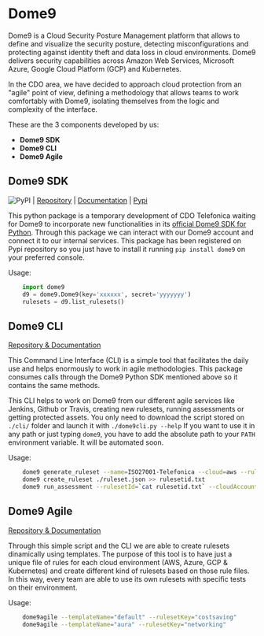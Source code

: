 # Dome9 

Dome9 is a Cloud Security Posture Management platform that allows to define and visualize the security posture,
detecting misconfigurations and protecting against identity theft and data loss in cloud environments. 
Dome9 delivers security capabilities across Amazon Web Services, Microsoft Azure, Google Cloud Platform (GCP) and Kubernetes.

In the CDO area, we have decided to approach cloud protection from an "agile" point of view, defining a methodology
that allows teams to work comfortably with Dome9, isolating themselves from the logic and complexity of the interface.

These are the 3 components developed by us:

* **Dome9 SDK**
* **Dome9 CLI**
* **Dome9 Agile**


## Dome9 SDK

![PyPI](https://img.shields.io/pypi/v/dome9) | [Repository](https://github.com/davidmoremad/dome9/) | [Documentation](http://dome9.readthedocs.io/) | [Pypi](https://pypi.org/project/dome9/)

This python package is a temporary development of CDO Telefonica waiting for Dome9 to incorporate new functionalities in 
its [official Dome9 SDK for Python](https://github.com/dome9/python-api-sdk). Through this package we can interact with 
our Dome9 account and connect it to our internal services.
This package has been registered on Pypi repository so you just have to install it running `pip install dome9` on your preferred console.

Usage:
```python
    import dome9
    d9 = dome9.Dome9(key='xxxxxx', secret='yyyyyyy')
    rulesets = d9.list_rulesets()
```


## Dome9 CLI

[Repository & Documentation](https://github.com/Telefonica/Dome9/tree/master/cli)

This Command Line Interface (CLI) is a simple tool that facilitates the daily use and helps enormously to work in agile methodologies.
This package consumes calls through the Dome9 Python SDK mentioned above so it contains the same methods.

This CLI helps to work on Dome9 from our different agile services like Jenkins, Github or Travis, creating new rulesets, running
assessments or getting protected assets. You only need to download the script stored on `./cli/` folder and launch it with `./dome9cli.py --help`
If you want to use it in any path or just typing `dome9`, you have to add the absolute path to your `PATH` environment variable. It will be
automated soon. 

Usage:
```bash
    dome9 generate_ruleset --name=ISO27001-Telefonica --cloud=aws --rulesFile=./rules-iso27001-telefonica.json >> ruleset.json
    dome9 create_ruleset ./ruleset.json >> rulesetid.txt
    dome9 run_assessment --rulesetId=`cat rulesetid.txt` --cloudAccountId="0000-0000-0000-0000"
```

## Dome9 Agile

[Repository & Documentation](https://github.com/Telefonica/Dome9/tree/master/agile)

Through this simple script and the CLI we are able to create rulesets dinamically using templates.
The purpose of this tool is to have just a unique file of rules for each cloud environment (AWS, Azure, GCP & Kubernetes)
and create different kind of rulesets based on those rule files.
In this way, every team are able to use its own rulesets with specific tests on their environment.

Usage:
```bash
    dome9agile --templateName="default" --rulesetKey="costsaving"
    dome9agile --templateName="aura" --rulesetKey="networking"
```


